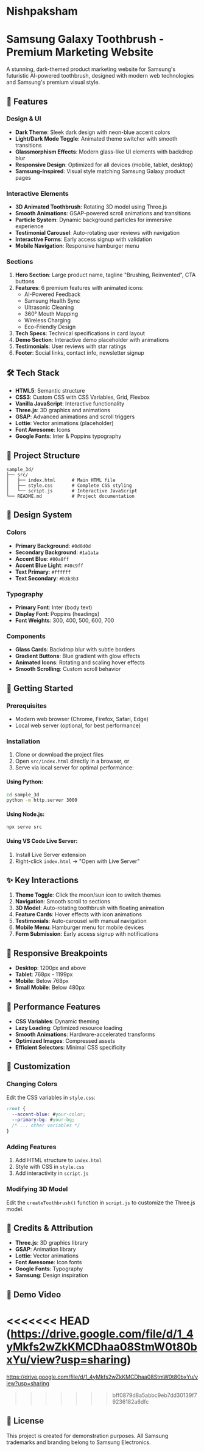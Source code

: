 # Nishpaksham

# Samsung Galaxy Toothbrush - Premium Marketing Website

A stunning, dark-themed product marketing website for Samsung's futuristic AI-powered toothbrush, designed with modern web technologies and Samsung's premium visual style.

## 🚀 Features

### Design & UI

- **Dark Theme**: Sleek dark design with neon-blue accent colors
- **Light/Dark Mode Toggle**: Animated theme switcher with smooth transitions
- **Glassmorphism Effects**: Modern glass-like UI elements with backdrop blur
- **Responsive Design**: Optimized for all devices (mobile, tablet, desktop)
- **Samsung-Inspired**: Visual style matching Samsung Galaxy product pages

### Interactive Elements

- **3D Animated Toothbrush**: Rotating 3D model using Three.js
- **Smooth Animations**: GSAP-powered scroll animations and transitions
- **Particle System**: Dynamic background particles for immersive experience
- **Testimonial Carousel**: Auto-rotating user reviews with navigation
- **Interactive Forms**: Early access signup with validation
- **Mobile Navigation**: Responsive hamburger menu

### Sections

1. **Hero Section**: Large product name, tagline "Brushing, Reinvented", CTA buttons
2. **Features**: 6 premium features with animated icons:
   - AI-Powered Feedback
   - Samsung Health Sync
   - Ultrasonic Cleaning
   - 360° Mouth Mapping
   - Wireless Charging
   - Eco-Friendly Design
3. **Tech Specs**: Technical specifications in card layout
4. **Demo Section**: Interactive demo placeholder with animations
5. **Testimonials**: User reviews with star ratings
6. **Footer**: Social links, contact info, newsletter signup

## 🛠️ Tech Stack

- **HTML5**: Semantic structure
- **CSS3**: Custom CSS with CSS Variables, Grid, Flexbox
- **Vanilla JavaScript**: Interactive functionality
- **Three.js**: 3D graphics and animations
- **GSAP**: Advanced animations and scroll triggers
- **Lottie**: Vector animations (placeholder)
- **Font Awesome**: Icons
- **Google Fonts**: Inter & Poppins typography

## 📁 Project Structure

```
sample_3d/
├── src/
│   ├── index.html      # Main HTML file
│   ├── style.css       # Complete CSS styling
│   └── script.js       # Interactive JavaScript
└── README.md           # Project documentation
```

## 🎨 Design System

### Colors

- **Primary Background**: `#0d0d0d`
- **Secondary Background**: `#1a1a1a`
- **Accent Blue**: `#00a8ff`
- **Accent Blue Light**: `#40c9ff`
- **Text Primary**: `#ffffff`
- **Text Secondary**: `#b3b3b3`

### Typography

- **Primary Font**: Inter (body text)
- **Display Font**: Poppins (headings)
- **Font Weights**: 300, 400, 500, 600, 700

### Components

- **Glass Cards**: Backdrop blur with subtle borders
- **Gradient Buttons**: Blue gradient with glow effects
- **Animated Icons**: Rotating and scaling hover effects
- **Smooth Scrolling**: Custom scroll behavior

## 🚀 Getting Started

### Prerequisites

- Modern web browser (Chrome, Firefox, Safari, Edge)
- Local web server (optional, for best performance)

### Installation

1. Clone or download the project files
2. Open `src/index.html` directly in a browser, or
3. Serve via local server for optimal performance:

#### Using Python:

```bash
cd sample_3d
python -m http.server 3000

```

#### Using Node.js:

```bash
npx serve src
```

#### Using VS Code Live Server:

1. Install Live Server extension
2. Right-click `index.html` → "Open with Live Server"

## ✨ Key Interactions

1. **Theme Toggle**: Click the moon/sun icon to switch themes
2. **Navigation**: Smooth scroll to sections
3. **3D Model**: Auto-rotating toothbrush with floating animation
4. **Feature Cards**: Hover effects with icon animations
5. **Testimonials**: Auto-carousel with manual navigation
6. **Mobile Menu**: Hamburger menu for mobile devices
7. **Form Submission**: Early access signup with notifications

## 📱 Responsive Breakpoints

- **Desktop**: 1200px and above
- **Tablet**: 768px - 1199px
- **Mobile**: Below 768px
- **Small Mobile**: Below 480px

## 🎯 Performance Features

- **CSS Variables**: Dynamic theming
- **Lazy Loading**: Optimized resource loading
- **Smooth Animations**: Hardware-accelerated transforms
- **Optimized Images**: Compressed assets
- **Efficient Selectors**: Minimal CSS specificity

## 🔧 Customization

### Changing Colors

Edit the CSS variables in `style.css`:

```css
:root {
  --accent-blue: #your-color;
  --primary-bg: #your-bg;
  /* ... other variables */
}
```

### Adding Features

1. Add HTML structure to `index.html`
2. Style with CSS in `style.css`
3. Add interactivity in `script.js`

### Modifying 3D Model

Edit the `createToothbrush()` function in `script.js` to customize the Three.js model.

## 📄 Credits & Attribution

- **Three.js**: 3D graphics library
- **GSAP**: Animation library
- **Lottie**: Vector animations
- **Font Awesome**: Icon fonts
- **Google Fonts**: Typography
- **Samsung**: Design inspiration

## 📧 Demo Video

<<<<<<< HEAD
(https://drive.google.com/file/d/1_4yMkfs2wZkKMCDhaa08StmW0t80bxYu/view?usp=sharing)
=======
https://drive.google.com/file/d/1_4yMkfs2wZkKMCDhaa08StmW0t80bxYu/view?usp=sharing

> > > > > > > bff0879d8a5abbc9eb7dd30139f79236182a6dfc

## 📝 License

This project is created for demonstration purposes. All Samsung trademarks and branding belong to Samsung Electronics.
